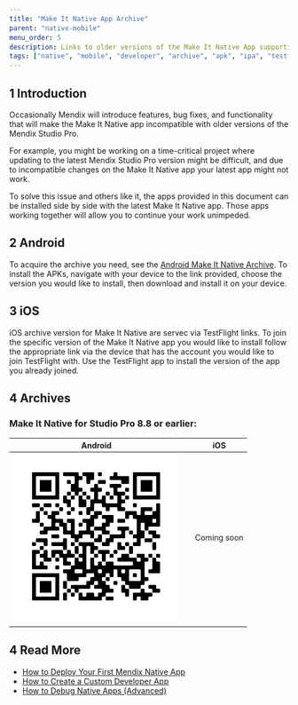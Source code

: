 ```yaml
---
title: "Make It Native App Archive"
parent: "native-mobile"
menu_order: 5
description: Links to older versions of the Make It Native App supporting older versions of Mendix Studio Pro.
tags: ["native", "mobile", "developer", "archive", "apk", "ipa", "testflight"]
---
```


## 1 Introduction

Occasionally Mendix will introduce features, bug fixes, and functionality that will make the Make It Native app incompatible with older versions of the Mendix Studio Pro.

For example, you might be working on a time-critical project where updating to the latest Mendix Studio Pro version might be difficult, and due to incompatible changes on the Make It Native app your latest app might not work.

To solve this issue and others like it, the apps provided in this document can be installed side by side with the latest Make It Native app. Those apps working together will allow you to continue your work unimpeded.

## 2 Android

To acquire the archive you need, see the [Android Make It Native Archive](https://www.dropbox.com/sh/37s3d4gumhej6j3/AAAdXd97G3s8W0sUE1TQyYW9a?dl=0). To install the APKs, navigate with your device to the link provided, choose the version you would like to install, then download and install it on your device.

## 3 iOS

iOS archive version for Make It Native are servec via TestFlight links. To join the specific version of the Make It Native app you would like to install follow the appropriate link via the device that has the account you would like to join TestFlight with. Use the TestFlight app to install the version of the app you already joined.

## 4 Archives

### Make It Native for Studio Pro 8.8 or earlier:

|                                  Android                                  |     |     iOS     |
| :-----------------------------------------------------------------------: | --- | :---------: |
| ![Android QR Code](attachments/make-it-native-archive/qr-android-8.8.png) |     | Coming soon |
|                                                                           |     |             |

## 4 Read More

- [How to Deploy Your First Mendix Native App](deploying-native-app)
- [How to Create a Custom Developer App](how-to-devapps)
- [How to Debug Native Apps (Advanced)](native-debug)
